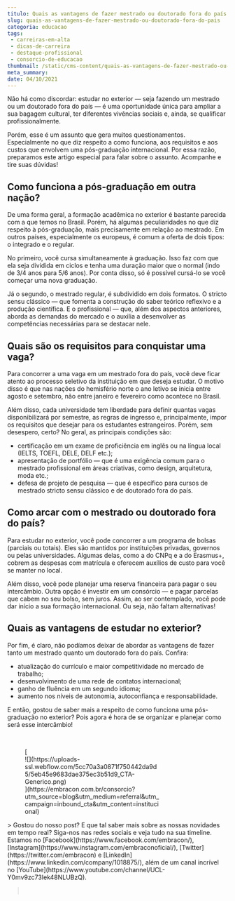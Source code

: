 ```yaml
---
titulo: Quais as vantagens de fazer mestrado ou doutorado fora do país
slug: quais-as-vantagens-de-fazer-mestrado-ou-doutorado-fora-do-pais
categoria: educacao
tags:
 - carreiras-em-alta
 - dicas-de-carreira
 - destaque-profissional
 - consorcio-de-educacao
thumbnail: /static/cms-content/quais-as-vantagens-de-fazer-mestrado-ou-doutorado-fora-do-pais.jpeg
meta_summary: 
date: 04/10/2021
---
```

Não há como discordar: estudar no exterior — seja fazendo um mestrado ou um doutorado fora do país — é uma oportunidade única para ampliar a sua bagagem cultural, ter diferentes vivências sociais e, ainda, se qualificar profissionalmente.

Porém, esse é um assunto que gera muitos questionamentos. Especialmente no que diz respeito a como funciona, aos requisitos e aos custos que envolvem uma pós-graduação internacional. Por essa razão, preparamos este artigo especial para falar sobre o assunto. Acompanhe e tire suas dúvidas!

Como funciona a pós-graduação em outra nação?
---------------------------------------------

De uma forma geral, a formação acadêmica no exterior é bastante parecida com a que temos no Brasil. Porém, há algumas peculiaridades no que diz respeito à pós-graduação, mais precisamente em relação ao mestrado. Em outros países, especialmente os europeus, é comum a oferta de dois tipos: o integrado e o regular.

No primeiro, você cursa simultaneamente à graduação. Isso faz com que ela seja dividida em ciclos e tenha uma duração maior que o normal (indo de 3/4 anos para 5/6 anos). Por conta disso, só é possível cursá-lo se você começar uma nova graduação.

Já o segundo, o mestrado regular, é subdividido em dois formatos. O stricto sensu clássico — que fomenta a construção do saber teórico reflexivo e a produção científica. E o profissional — que, além dos aspectos anteriores, aborda as demandas do mercado e o auxilia a desenvolver as competências necessárias para se destacar nele.

Quais são os requisitos para conquistar uma vaga?
-------------------------------------------------

Para concorrer a uma vaga em um mestrado fora do país, você deve ficar atento ao processo seletivo da instituição em que deseja estudar. O motivo disso é que nas nações do hemisfério norte o ano letivo se inicia entre agosto e setembro, não entre janeiro e fevereiro como acontece no Brasil.

Além disso, cada universidade tem liberdade para definir quantas vagas disponibilizará por semestre, as regras de ingresso e, principalmente, impor os requisitos que desejar para os estudantes estrangeiros. Porém, sem desespero, certo? No geral, as principais condições são:

- certificação em um exame de proficiência em inglês ou na língua local (IELTS, TOEFL, DELE, DELF etc.);
- apresentação de portfólio — que é uma exigência comum para o mestrado profissional em áreas criativas, como design, arquitetura, moda etc.;
- defesa de projeto de pesquisa — que é específico para cursos de mestrado stricto sensu clássico e de doutorado fora do país.

Como arcar com o mestrado ou doutorado fora do país?
----------------------------------------------------

Para estudar no exterior, você pode concorrer a um programa de bolsas (parciais ou totais). Eles são mantidos por instituições privadas, governos ou pelas universidades. Algumas delas, como a do CNPq e a do Erasmus+, cobrem as despesas com matrícula e oferecem auxílios de custo para você se manter no local.

Além disso, você pode planejar uma reserva financeira para pagar o seu intercâmbio. Outra opção é investir em um consórcio — e pagar parcelas que cabem no seu bolso, sem juros. Assim, ao ser contemplado, você pode dar início a sua formação internacional. Ou seja, não faltam alternativas!

Quais as vantagens de estudar no exterior?
------------------------------------------

Por fim, é claro, não podíamos deixar de abordar as vantagens de fazer tanto um mestrado quanto um doutorado fora do país. Confira:

- atualização do currículo e maior competitividade no mercado de trabalho;
- desenvolvimento de uma rede de contatos internacional;
- ganho de fluência em um segundo idioma;
- aumento nos níveis de autonomia, autoconfiança e responsabilidade.

E então, gostou de saber mais a respeito de como funciona uma pós-graduação no exterior? Pois agora é hora de se organizar e planejar como será esse intercâmbio!

‍

<figure class="w-richtext-figure-type-image w-richtext-align-center" style="max-width:310px">[<div>![](https://uploads-ssl.webflow.com/5cc70a3a0871f750442da9d5/5eb45e9683dae375ec3b51d9_CTA-Generico.png)</div>](https://embracon.com.br/consorcio?utm_source=blog&utm_medium=referral&utm_campaign=inbound_cta&utm_content=institucional)</figure>> Gostou do nosso post? E que tal saber mais sobre as nossas novidades em tempo real? Siga-nos nas redes sociais e veja tudo na sua timeline. Estamos no [Facebook](https://www.facebook.com/embracon/), [Instagram](https://www.instagram.com/embraconoficial/), [Twitter](https://twitter.com/embracon) e [LinkedIn](https://www.linkedin.com/company/1018875/), além de um canal incrível no [YouTube](https://www.youtube.com/channel/UCL-Y0mv9zc73Iek48NLUBzQ).

> ‍

‍
